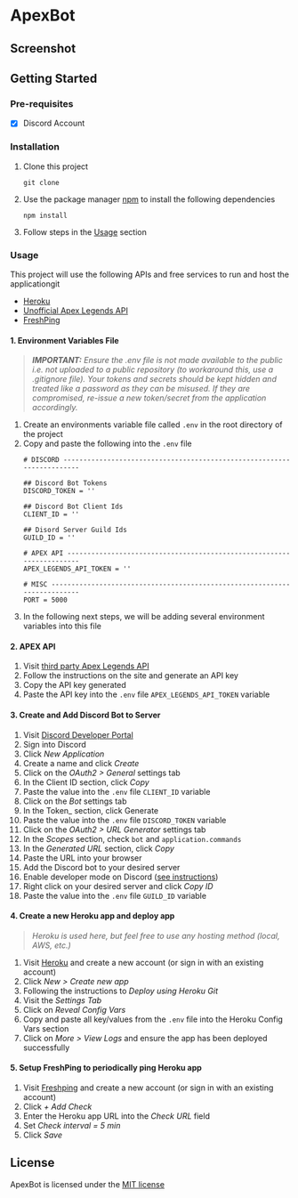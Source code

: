 # ApexBot


## Screenshot

## Getting Started

### Pre-requisites
- [x] Discord Account 

### Installation
1. Clone this project
    ```console
    git clone 
    ```
2. Use the package manager [npm](https://www.npmjs.com/) to install the following dependencies
    ```console
    npm install 
    ```
3. Follow steps in the [Usage](#Usage) section

### Usage
This project will use the following APIs and free services to run and host the applicationgit
- [Heroku](https://www.heroku.com/)
- [Unofficial Apex Legends API](https://apexlegendsapi.com/index.php)
- [FreshPing](https://app.freshping.io/)

#### 1. Environment Variables File
> ***IMPORTANT:*** *Ensure the .env file is not made available to the public i.e. not uploaded to a public repository (to workaround this, use a .gitignore file). Your tokens and secrets should be kept hidden and treated like a password as they can be misused. If they are compromised, re-issue a new token/secret from the application accordingly.*
1. Create an environments variable file called `.env` in the root directory of the project
2. Copy and paste the following into the `.env` file
    ```.env
    # DISCORD -----------------------------------------------------------------------

    ## Discord Bot Tokens
    DISCORD_TOKEN = ''

    ## Discord Bot Client Ids
    CLIENT_ID = ''

    ## Disord Server Guild Ids
    GUILD_ID = ''

    # APEX API ----------------------------------------------------------------------
    APEX_LEGENDS_API_TOKEN = ''

    # MISC --------------------------------------------------------------------------
    PORT = 5000
    ```
3. In the following next steps, we will be adding several environment variables into this file

#### 2. APEX API
1. Visit [third party Apex Legends API](https://apexlegendsapi.com/index.php)
2. Follow the instructions on the site and generate an API key
3. Copy the API key generated 
4. Paste the API key into the `.env` file `APEX_LEGENDS_API_TOKEN` variable

#### 3. Create and Add Discord Bot to Server
1. Visit [Discord Developer Portal](https://discord.com/developers/applications)
2. Sign into Discord
3. Click _New Application_ 
4. Create a name and click _Create_
5. Click on the _OAuth2 > General_ settings tab
6. In the Client ID section, click _Copy_
7. Paste the value into the `.env` file `CLIENT_ID` variable
8. Click on the _Bot_ settings tab
9. In the Token_ section, click Generate
10. Paste the value into the `.env` file `DISCORD_TOKEN` variable
11. Click on the _OAuth2 > URL Generator_ settings tab
12. In the _Scopes_ section, check `bot` and `application.commands`
13. In the _Generated URL_ section, click _Copy_
14. Paste the URL into your browser 
15. Add the Discord bot to your desired server 
16. Enable developer mode on Discord ([see instructions](https://discord.com/developers/docs/game-sdk/store#application-test-mode))
17. Right click on your desired server and click _Copy ID_
18. Paste the value into the `.env` file `GUILD_ID` variable

#### 4. Create a new Heroku app and deploy app
> _Heroku is used here, but feel free to use any hosting method (local, AWS, etc.)_
1. Visit [Heroku](https://id.heroku.com/login) and create a new account (or sign in with an existing account)
2. Click *New > Create new app*
3. Following the instructions to *Deploy using Heroku Git*
4. Visit the *Settings Tab*
5. Click on *Reveal Config Vars*
6. Copy and paste all key/values from the `.env` file into the Heroku Config Vars section
7. Click on *More > View Logs* and ensure the app has been deployed successfully

#### 5. Setup FreshPing to periodically ping Heroku app
1. Visit [Freshping](https://app.freshping.io/) and create a new account (or sign in with an existing account)
2. Click *+ Add Check*
3. Enter the Heroku app URL into the *Check URL* field
4. Set *Check interval = 5 min*
5. Click *Save*

## License
ApexBot is licensed under the [MIT license](https://github.com/philliplam8/apexbot-redo-nodejs/blob/main/LICENSE.txt)
